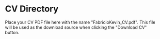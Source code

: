 # CV Directory

Place your CV PDF file here with the name "FabricioKevin_CV.pdf".
This file will be used as the download source when clicking the "Download CV" button.